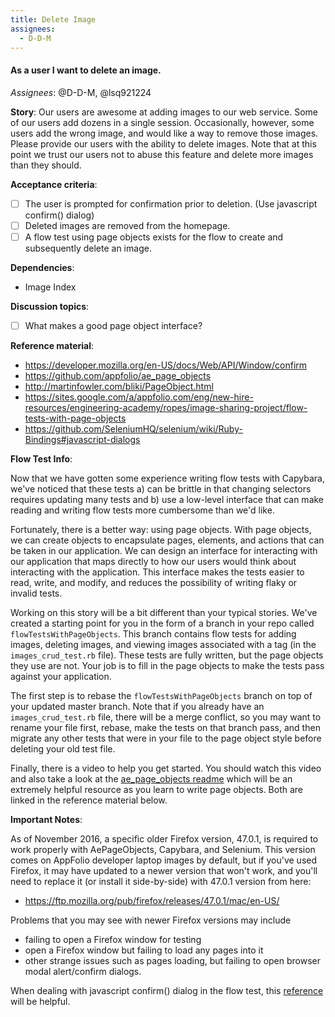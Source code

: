 ```yaml
---
title: Delete Image
assignees:
  - D-D-M
---
```


#### As a user I want to delete an image.

_Assignees_: @D-D-M, @lsq921224

__Story__:
Our users are awesome at adding images to our web service. Some of our users
add dozens in a single session. Occasionally, however, some users add the wrong
image, and would like a way to remove those images. Please provide our users
with the ability to delete images. Note that at this point we trust our users
not to abuse this feature and delete more images than they should.

__Acceptance criteria__:
- [ ] The user is prompted for confirmation prior to deletion. (Use javascript
  confirm() dialog)
- [ ] Deleted images are removed from the homepage.
- [ ] A flow test using page objects exists for the flow to create and
  subsequently delete an image.

__Dependencies__:
- Image Index

__Discussion topics__:
- [ ] What makes a good page object interface?

__Reference material__:
- https://developer.mozilla.org/en-US/docs/Web/API/Window/confirm
- https://github.com/appfolio/ae_page_objects
- http://martinfowler.com/bliki/PageObject.html
- https://sites.google.com/a/appfolio.com/eng/new-hire-resources/engineering-academy/ropes/image-sharing-project/flow-tests-with-page-objects
- https://github.com/SeleniumHQ/selenium/wiki/Ruby-Bindings#javascript-dialogs

__Flow Test Info__:

Now that we have gotten some experience writing flow tests with Capybara,
we've noticed that these tests a) can be brittle in that changing selectors
requires updating many tests and b) use a low-level interface that can make
reading and writing flow tests more cumbersome than we'd like.

Fortunately, there is a better way: using page objects. With page objects,
we can create objects to encapsulate pages, elements, and actions that can be
taken in our application. We can design an interface for interacting with our
application that maps directly to how our users would think about interacting
with the application. This interface makes the tests easier to read, write,
and modify, and reduces the possibility of writing flaky or invalid tests.

Working on this story will be a bit different than your typical stories. We've
created a starting point for you in the form of a branch in your repo called
`flowTestsWithPageObjects`. This branch contains flow tests for adding images,
deleting images, and viewing images associated with a tag (in the
`images_crud_test.rb` file). These tests are fully written, but the page
objects they use are not. Your job is to fill in the page objects to make the
tests pass against your application.

The first step is to rebase the `flowTestsWithPageObjects` branch on top of
your updated master branch. Note that if you already have an
`images_crud_test.rb` file, there will be a merge conflict, so you may want to
rename your file first, rebase, make the tests on that branch pass, and then
migrate any other tests that were in your file to the page object style before
deleting your old test file.

Finally, there is a video to help you get started. You should watch this video
and also take a look at the [ae_page_objects readme](https://github.com/appfolio/ae_page_objects)
which will be an extremely helpful resource as you learn to write page objects. Both are linked in the
reference material below.

__Important Notes__:

As of November 2016, a specific older Firefox version,
47.0.1, is required to work properly with AePageObjects, Capybara, and
Selenium. This version comes on AppFolio developer laptop images by default,
but if you've used Firefox, it may have updated to a newer version that won't
work, and you'll need to replace it (or install it side-by-side) with 47.0.1
version from here:

- https://ftp.mozilla.org/pub/firefox/releases/47.0.1/mac/en-US/

Problems that you may see with newer Firefox versions may include
 - failing to open a Firefox window for testing
 - open a Firefox window but failing to load any pages into it
 - other strange issues such as pages loading, but failing to open browser modal alert/confirm dialogs.

When dealing with javascript confirm() dialog in the flow test, this [reference](https://github.com/SeleniumHQ/selenium/wiki/Ruby-Bindings#javascript-dialogs)
will be helpful.
